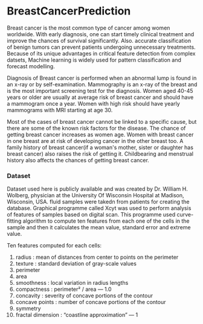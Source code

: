 # BreastCancerPrediction

Breast cancer is the most common type of cancer among women worldwide. With early diagnosis, one can start timely clinical treatment and improve the chances of survival significantly. Also. accurate classification of benign tumors can prevent patients undergoing unnecessary treatments. Because of its unique advantages in critical feature detection from complex datsets, Machine learning is widely used for pattern classification and forecast modelling.

Diagnosis of Breast cancer is performed when an abnormal lump is found in an x-ray or by self-examination. Mammography is an x-ray of the breast and is the most important screening test for the diagnosis. Women aged 40-45 years or older are usually at average risk of breast cancer and should have a mammogram once a year. Women with high risk should have yearly mammograms with MRI starting at age 30.

Most of the cases of breast cancer cannot be linked to a specific cause, but there are some of the known risk factors for the disease. 
The chance of getting breast cancer increases as women age. Women with breast cancer in one breast are at risk of developing cancer in the other breast too. A family history of breast cancer(if a woman's mother, sister or daughter has breast cancer) also raises the risk of getting it. Childbearing and menstrual history also affects the chances of getting breast cancer. 

### Dataset

Dataset used here is publicly available and was created by Dr. William H. Wolberg, physician at the University Of Wisconsin Hospital at Madison, Wisconsin, USA. fluid samples were takedn from patients for creating the database. Graphical programme called Xcyt was used to perform analysis of features of samples based on digital scan. This programme used curve-fitting algorithm to compute ten features from each one of the cells in the sample and then it calculates the mean value, standard error and extreme value. 

Ten features computed for each cells:

1. radius : mean of distances from center to points on the perimeter
2. texture : standard deviation of gray-scale values
3. perimeter
4. area
5. smoothness : local variation in radius lengths
6. compactness : perimeter² / area — 1.0
7. concavity : severity of concave portions of the contour
8. concave points : number of concave portions of the contour
9. symmetry
10. fractal dimension : “coastline approximation” — 1
